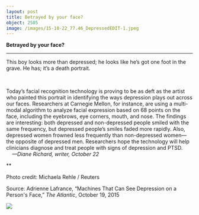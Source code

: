 ```yaml
---
layout: post
title: Betrayed by your face?
object: 2505
image: /images/15-10-22_77.46_DepressedEDIT-1.jpeg
---
```

**Betrayed by your face?**

****

This boy looks more than depressed; he looks like he’s got one foot in the grave. He has; it’s a death portrait. 

 

Today’s facial recognition technology is proving to be as deft as the artist who painted this portrait in identifying the ways depression plays out across our faces. Researchers at Carnegie Mellon, for instance, are using a multi-modal algorithm to analyze facial expression based on 68 points on the face, including the eyebrows, eye corners, mouth, and nose. The findings are interesting: both depressed and non-depressed people smiled with the same frequency, but depressed people’s smiles faded more rapidly. Also, depressed women frowned less frequently than non-depressed women—the opposite of depressed men. Researchers hope the technology will help clinicians diagnose and treat people with signs of depression and PTSD.           *—Diane Richard, writer, October 22*

**

Photo credit: Michaela Rehle / Reuters

Source: Adrienne Lafrance, “Machines That Can See Depression on a Person's Face,” *The Atlantic*, October 19, 2015

![]({{siteurl.base}}/images/15-10-22_77.46_DepressedEDIT-1.jpeg)
